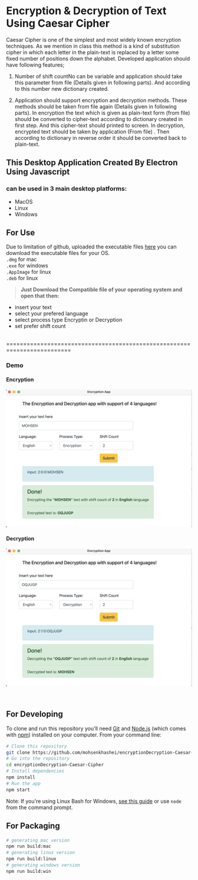 # Encryption & Decryption of Text Using Caesar Cipher

Caesar Cipher is one of the simplest and most widely known encryption techniques. As we mention in class this method is a kind of substitution cipher in which each letter in the plain-text is replaced by a letter some fixed number of positions down the alphabet. Developed application should have following features;

1.  Number of shift countNo can be variable and application should take this parameter from file (Details given in following parts). And according to this number new dictionary created.

2.  Application should support encryption and decryption methods. These methods should be taken from file again (Details given in following parts). In encryption the text which is given as plain-text form (from file) should be converted to cipher-text according to dictionary created in first step. And this cipher-text should printed to screen. In decryption, encrypted text should be taken by application (From file) . Then according to dictionary in reverse order it should be converted back to plain-text.

## This Desktop Application Created By Electron Using Javascript

### can be used in 3 main desktop platforms:

-   MacOS
-   Linux
-   Windows

## For Use

Due to limitation of github, uploaded the executable files [here](https://drive.google.com/drive/folders/179x-URa2QbN3w7DL2l2kXVIIwcMf9dtC?usp=sharing) you can download the executable files for your OS. <br />
`.dmg` for mac <br />
`.exe` for windows <br />
`.AppImage` for linux<br />
`.deb` for linux<br />

> <b>Just Download the Compatible file of your operating system and open that then:</b>

-   insert your text
-   select your prefered language
-   select process type Encryptin or Decryption
-   set prefer shift count

<br/>
 =========================================================================

<br/>

### Demo

#### Encryption

![Encryption](./readme/1.png "Encrypting MOHSEN text")

#### Decryption

![Decryption](./readme/2.png "Decrypting")

<br />

## For Developing

To clone and run this repository you'll need [Git](https://git-scm.com) and [Node.js](https://nodejs.org/en/download/) (which comes with [npm](http://npmjs.com)) installed on your computer. From your command line:

```bash
# Clone this repository
git clone https://github.com/mohsenkhashei/encryptionDecryption-Caesar-Cipher
# Go into the repository
cd encryptionDecryption-Caesar-Cipher
# Install dependencies
npm install
# Run the app
npm start
```

Note: If you're using Linux Bash for Windows, [see this guide](https://www.howtogeek.com/261575/how-to-run-graphical-linux-desktop-applications-from-windows-10s-bash-shell/) or use `node` from the command prompt.

## For Packaging

```bash
# generating mac version
npm run build:mac
# generating linux version
npm run build:linux
# generating windows version
npm run build:win
```
